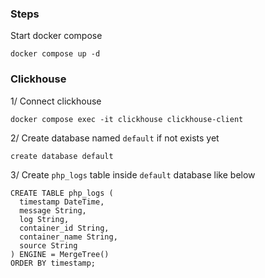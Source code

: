 ### Steps
Start docker compose
```
docker compose up -d
```

### Clickhouse
1/ Connect clickhouse
```
docker compose exec -it clickhouse clickhouse-client
```

2/ Create database named `default` if not exists yet
```
create database default
```

3/ Create `php_logs` table inside `default` database like below
```
CREATE TABLE php_logs (
  timestamp DateTime,
  message String,
  log String,
  container_id String,
  container_name String,
  source String
) ENGINE = MergeTree()
ORDER BY timestamp;
```